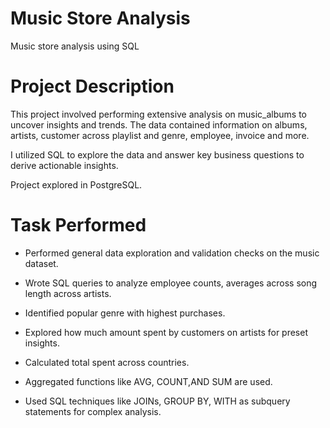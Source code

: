 # Music Store Analysis
Music store analysis using SQL

# Project Description

This project involved performing extensive analysis on music_albums to uncover insights and trends. The data contained information on albums, artists, customer across playlist and genre, employee, invoice and more.

I utilized SQL to explore the data and answer key business questions to derive actionable insights.

Project explored in PostgreSQL.

# Task Performed

- Performed general data exploration and validation checks on the music dataset.
  
- Wrote SQL queries to analyze employee counts, averages across song length across artists.
  
- Identified popular genre with highest purchases.

- Explored how much amount spent by customers on artists for preset insights.

- Calculated total spent across countries.

- Aggregated functions like AVG, COUNT,AND SUM are used.

- Used SQL techniques like JOINs, GROUP BY, WITH as subquery statements for complex analysis.



